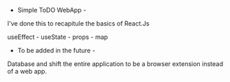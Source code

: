 - Simple ToDO WebApp -

I've done this to recapitule the basics of React.Js

useEffect - useState - props - map


- To be added in the future - 

Database and shift the entire application to be a browser extension instead of a web app.
